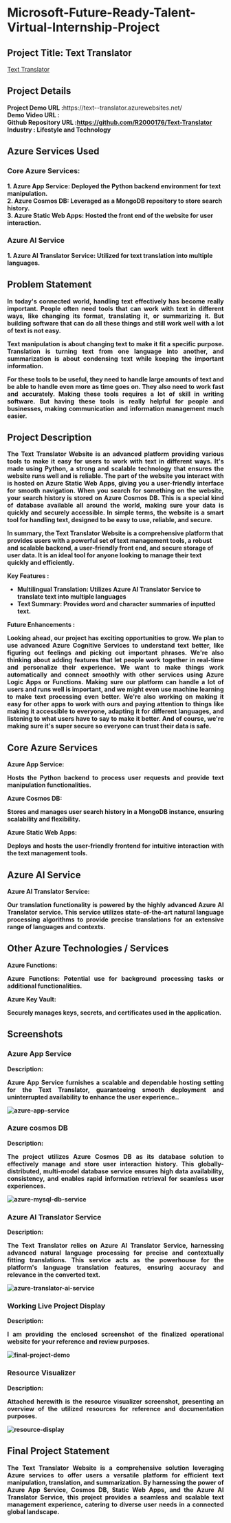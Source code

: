 <h1>Microsoft-Future-Ready-Talent-Virtual-Internship-Project</h1>
<h2>Project Title: Text Translator</h2><a href="https://text--translator.azurewebsites.net/">Text Translator</a>
<br>
<h2>Project Details</h2>
<b>Project Demo URL :</b><a gref="https://text--translator.azurewebsites.net/">https://text--translator.azurewebsites.net/</a><br>
<b>Demo Video URL :<!--https://drive.google.com/file/d/1Nlrc_KM9Ed9POH-7pauok_m4hyyVe5Xc/view?usp=drive_link  --><br>
<b>Github Repository URL :</b><a href="https://github.com/R2000176/Text-Translator">https://github.com/R2000176/Text-Translator</a> <br>
<b>Industry :</b> Lifestyle and Technology<br>
<h2>Azure Services Used</h2>
<h3>Core Azure Services:</h3>
1. Azure App Service: Deployed the Python backend environment for text manipulation.<br>
2. Azure Cosmos DB: Leveraged as a MongoDB repository to store search history.<br>
3. Azure Static Web Apps: Hosted the front end of the website for user interaction.<br>
<h3>Azure AI Service</h3> 
1. Azure AI Translator Service: Utilized for text translation into multiple languages. <br>



<h2>Problem Statement</h2>
<p align="justify">In today's connected world, handling text effectively has become really important. People often need tools that can work with text in different ways, like changing its format, translating it, or summarizing it. But building software that can do all these things and still work well with a lot of text is not easy.</p>
<p align="justify">Text manipulation is about changing text to make it fit a specific purpose. Translation is turning text from one language into another, and summarization is about condensing text while keeping the important information.</p>
<p align="justify">For these tools to be useful, they need to handle large amounts of text and be able to handle even more as time goes on. They also need to work fast and accurately. Making these tools requires a lot of skill in writing software. But having these tools is really helpful for people and businesses, making communication and information management much easier.</p>

<h2>Project Description</h2>
<p align="justify">
The Text Translator Website is an advanced platform providing various tools to make it easy for users to work with text in different ways. It's made using Python, a strong and scalable technology that ensures the website runs well and is reliable. The part of the website you interact with is hosted on Azure Static Web Apps, giving you a user-friendly interface for smooth navigation. When you search for something on the website, your search history is stored on Azure Cosmos DB. This is a special kind of database available all around the world, making sure your data is quickly and securely accessible. In simple terms, the website is a smart tool for handling text, designed to be easy to use, reliable, and secure.

In summary, the Text Translator Website is a comprehensive platform that provides users with a powerful set of text management tools, a robust and scalable backend, a user-friendly front end, and secure storage of user data. It is an ideal tool for anyone looking to manage their text quickly and efficiently.</p>
<b>Key Features :</b>
<ul>
    <li>Multilingual Translation: Utilizes Azure AI Translator Service to translate text into multiple languages</li>
    <li>Text Summary: Provides word and character summaries of inputted text.</li>
    </ul>
<b>Future Enhancements :</b><br>
<p align="justify">
Looking ahead, our project has exciting opportunities to grow. We plan to use advanced Azure Cognitive Services to understand text better, like figuring out feelings and picking out important phrases. We're also thinking about adding features that let people work together in real-time and personalize their experience. We want to make things work automatically and connect smoothly with other services using Azure Logic Apps or Functions. Making sure our platform can handle a lot of users and runs well is important, and we might even use machine learning to make text processing even better. We're also working on making it easy for other apps to work with ours and paying attention to things like making it accessible to everyone, adapting it for different languages, and listening to what users have to say to make it better. And of course, we're making sure it's super secure so everyone can trust their data is safe.</p>

<h2>Core Azure Services</h2>
<b>Azure App Service:</b><br><p align="justify">Hosts the Python backend to process user requests and provide text manipulation functionalities.</p>
<b>Azure Cosmos DB:</b><br><p align="justify"> Stores and manages user search history in a MongoDB instance, ensuring scalability and flexibility.</p>
<b>Azure Static Web Apps:</b><br><p align="justify">  Deploys and hosts the user-friendly frontend for intuitive interaction with the text management tools.</p>
<h2>Azure AI Service</h2>
<b>Azure AI Translator Service:</b><br><p align="justify">Our translation functionality is powered by the highly advanced Azure AI Translator service. This service utilizes state-of-the-art natural language processing algorithms to provide precise translations for an extensive range of languages and contexts.</p>
<h2>Other Azure Technologies / Services</h2>
<b>Azure Functions:</b><br><p align="justify">Azure Functions: Potential use for background processing tasks or additional functionalities.</p>
<b>Azure Key Vault: </b><br><p align="justify">Securely manages keys, secrets, and certificates used in the application.</p>


<h2>Screenshots</h2>

<h3>Azure App Service</h3>
<b>Description:</b><p align="justify">
Azure App Service furnishes a scalable and dependable hosting setting for the Text Translator, guaranteeing smooth deployment and uninterrupted availability to enhance the user experience..</p>
<img src="./screenshots/app-service.png" alt="azure-app-service"></img><br>

<h3>Azure cosmos DB</h3>
<b>Description:</b><p align="justify">The project utilizes Azure Cosmos DB as its database solution to effectively manage and store user interaction history. This globally-distributed, multi-model database service ensures high data availability, consistency, and enables rapid information retrieval for seamless user experiences.</p>
<img src="./screenshots/translator-db.png" alt="azure-mysql-db-service"></img><br>

<h3>Azure AI Translator Service</h3>
<b>Description:</b><p align="justify">The Text Translator relies on Azure AI Translator Service, harnessing advanced natural language processing for precise and contextually fitting translations. This service acts as the powerhouse for the platform's language translation features, ensuring accuracy and relevance in the converted text.</p>
<img src="./screenshots/translator.png" alt="azure-translator-ai-service"></img><br>


<h3>Working Live Project Display</h3>
<b>Description:</b><p align="justify">I am providing the enclosed screenshot of the finalized operational website for your reference and review purposes.</p>
<img src="./screenshots/text-translator.png" alt="final-project-demo"></img>


<h3>Resource Visualizer</h3>
<b>Description:</b><p align="justify">Attached herewith is the resource visualizer screenshot, presenting an overview of the utilized resources for reference and documentation purposes.</p>
<img src="./screenshots/resource-visu.png" alt="resource-display"></img>




<h2>Final Project Statement</h2>
<p align="justify">
The Text Translator Website is a comprehensive solution leveraging Azure services to offer users a versatile platform for efficient text manipulation, translation, and summarization. By harnessing the power of Azure App Service, Cosmos DB, Static Web Apps, and the Azure AI Translator Service, this project provides a seamless and scalable text management experience, catering to diverse user needs in a connected global landscape.</p>
